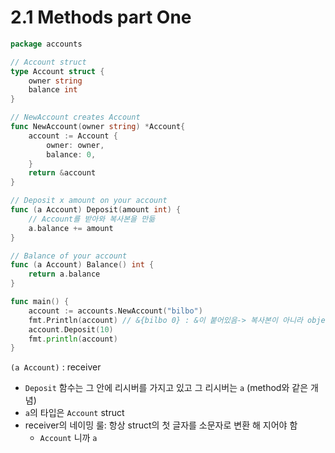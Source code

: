 
# 2.1 Methods part One

```go
package accounts

// Account struct
type Account struct {
	owner string
	balance int
}

// NewAccount creates Account
func NewAccount(owner string) *Account{
	account := Account {
		owner: owner,
		balance: 0,
	}
	return &account 
}

// Deposit x amount on your account
func (a Account) Deposit(amount int) {
	// Account를 받아와 복사본을 만듦
	a.balance += amount
}

// Balance of your account
func (a Account) Balance() int {
	return a.balance
}

```
```go
func main() {
    account := accounts.NewAccount("bilbo")
	fmt.Println(account) // &{bilbo 0} : &이 붙어있음-> 복사본이 아니라 object라는 의미!
    account.Deposit(10)
    fmt.println(account)
}
```

`(a Account)` : receiver
- `Deposit` 함수는 그 안에 리시버를 가지고 있고 그 리시버는 `a` (method와 같은 개념)
- `a`의 타입은 `Account` struct
- receiver의 네이밍 룰: 항상 struct의 첫 글자를 소문자로 변환 해 지어야 함
  - `Account` 니까 `a`



